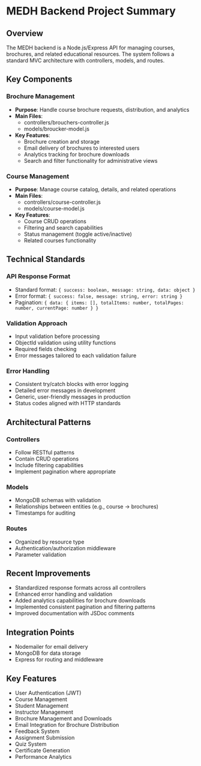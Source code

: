 # MEDH Backend Project Summary

## Overview

The MEDH backend is a Node.js/Express API for managing courses, brochures, and related educational resources. The system follows a standard MVC architecture with controllers, models, and routes.

## Key Components

### Brochure Management

- **Purpose**: Handle course brochure requests, distribution, and analytics
- **Main Files**:
  - controllers/brouchers-controller.js
  - models/broucker-model.js
- **Key Features**:
  - Brochure creation and storage
  - Email delivery of brochures to interested users
  - Analytics tracking for brochure downloads
  - Search and filter functionality for administrative views

### Course Management

- **Purpose**: Manage course catalog, details, and related operations
- **Main Files**:
  - controllers/course-controller.js
  - models/course-model.js
- **Key Features**:
  - Course CRUD operations
  - Filtering and search capabilities
  - Status management (toggle active/inactive)
  - Related courses functionality

## Technical Standards

### API Response Format

- Standard format: `{ success: boolean, message: string, data: object }`
- Error format: `{ success: false, message: string, error: string }`
- Pagination: `{ data: { items: [], totalItems: number, totalPages: number, currentPage: number } }`

### Validation Approach

- Input validation before processing
- ObjectId validation using utility functions
- Required fields checking
- Error messages tailored to each validation failure

### Error Handling

- Consistent try/catch blocks with error logging
- Detailed error messages in development
- Generic, user-friendly messages in production
- Status codes aligned with HTTP standards

## Architectural Patterns

### Controllers

- Follow RESTful patterns
- Contain CRUD operations
- Include filtering capabilities
- Implement pagination where appropriate

### Models

- MongoDB schemas with validation
- Relationships between entities (e.g., course → brochures)
- Timestamps for auditing

### Routes

- Organized by resource type
- Authentication/authorization middleware
- Parameter validation

## Recent Improvements

- Standardized response formats across all controllers
- Enhanced error handling and validation
- Added analytics capabilities for brochure downloads
- Implemented consistent pagination and filtering patterns
- Improved documentation with JSDoc comments

## Integration Points

- Nodemailer for email delivery
- MongoDB for data storage
- Express for routing and middleware

## Key Features

- User Authentication (JWT)
- Course Management
- Student Management
- Instructor Management
- Brochure Management and Downloads
- Email Integration for Brochure Distribution
- Feedback System
- Assignment Submission
- Quiz System
- Certificate Generation
- Performance Analytics
